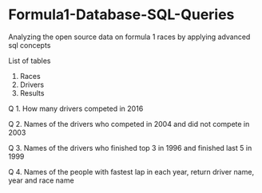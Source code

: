 # Formula1-Database-SQL-Queries

Analyzing the open source data on formula 1 races by applying advanced sql concepts

List of tables 
1. Races
2. Drivers
3. Results 

Q 1. How many drivers competed in 2016

Q 2. Names of the drivers who competed in 2004 and did not compete in 2003

Q 3. Names of the drivers who finished top 3 in 1996 and finished last 5 in 1999

Q 4. Names of the people with fastest lap in each year, return driver name, year and race name


